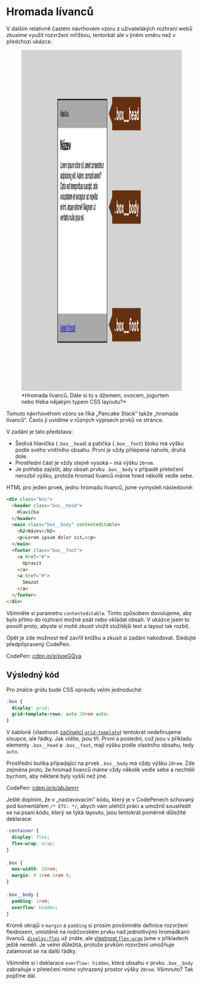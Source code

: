 # Hromada lívanců

V dalším relativně častém návrhovém vzoru z uživatelských rozhraní webů zkusíme využít rozvržení mřížkou, tentorkát ale v jiném směru než v předchozí ukázce.

<figure>
<img src="../dist/images/original/vdlayout/priklad-pancake-zadani.png" width="1600" height="900" alt="Příklad - hromada lívanců">
<figcaption markdown="1">
*Hromada lívanců. Dáte si to s džemem, ovocem, jogurtem nebo třeba nějakým typem CSS layoutu?*
</figcaption>
</figure>

Tomuto návrhovéhom vzoru se říká „Pancake Stack“ takže „hromada lívanců“. Často ji uvidíme v různých výpisech prvků ve stránce. 

V zadání je tato představa:

- Šedivá hlavička (`.box__head`) a patička  (`.box__foot`) bloku má výšku podle svého vnitřního obsahu. První je vždy přilepená nahoře, druhá dole.
- Prostřední část je vždy stejně vysoká – má výšku `20rem`.
- Je potřeba zajistit, aby obsah prvku `.box__body` v případě přetečení nerozbil výšku, protože hromad lívanců máme hned několik vedle sebe.

HTML pro jeden prvek, jednu hromadu lívanců, jsme vymysleli následovně:

```html
<div class="box">
  <header class="box__head">
    Hlavička
  </header>
  <main class="box__body" contenteditable>
    <h2>Název</h2>
    <p>Lorem ipsum dolor sit…</p>
  </main>
  <footer class="box__foot">
    <a href="#">
      Upravit
    </a>
    <a href="#">
      Smazat
    </a>
  </footer>
</div>
```

Všimněte si parametru `contenteditable`. Tímto způsobem dovolujeme, aby bylo přímo do rozhraní možné psát nebo vkládat obsah. V ukázce jsem to povolil proto, abyste si mohli zkusit vložit složitější text a layout tak rozbít.

Opět je zde možnost teď zavřít knížku a zkusit si zadání nakódovat. Sledujte předpřipravený CodePen.

CodePen: [cdpn.io/e/poeGQya](https://codepen.io/machal/pen/poeGQya?editors=1100)

## Výsledný kód

Pro znalce gridu bude CSS opravdu velmi jednoduché:

```css
.box {
  display: grid;
  grid-template-rows: auto 20rem auto;
}
```

V šabloně (vlastnosti [začínající `grid-template`](grid-template-rows-columns.md)) tentokrát nedefinujeme sloupce, ale řádky. Jak vidíte, jsou tři. První a poslední, což jsou v příkladu elementy `.box__head` a `.box__foot`, mají výšku podle vlastního obsahu, tedy `auto`.

Prostřední buňka připadající na prvek `.box__body` má vždy výšku `20rem`. Zde zejména proto, že hromad lívanců máme vždy několik vedle sebe a nechtěli bychom, aby některé byly vyšší než jiné.

CodePen: [cdpn.io/e/abJamrr](https://codepen.io/machal/pen/abJamrr?editors=1100)

Ještě doplním, že v „nastavovacím“ kódu, který je v CodePenech schovaný pod komentářem `/* ETC: */`, abych vám ulehčil práci a umožnil soustředit se na psaní kódu, který se týká layoutu, jsou tentokrát poměrně důležité deklarace:

```css
.container {
  display: flex;
  flex-wrap: wrap;
}

.box {
  max-width: 20rem;
  margin: 0 1rem 1rem 0;
}

.box__body {
  padding: 1rem;
  overflow: hidden;
}
```

Kromě okrajů v `margin` a `padding` si prosím povšimněte definice rozvržení flexboxem, umístěné na rodičovském prvku nad jednotlivými hromádkami lívanců. [`display:flex`](css-display.md) už znáte, ale [vlastnost `flex-wrap`](css-flex-wrap.md) jsme v příkladech ještě neměli. Je velmi důležitá, protože prvkům rozvržení umožňuje zalamovat se na další řádky.

Všimněte si i deklarace `overflow: hidden`, která obsahu v prvku `.box__body` zabraňuje v přetečení mimo vyhrazený prostor výšky `20rem`. Všimnuto? Tak pojďme dál.
